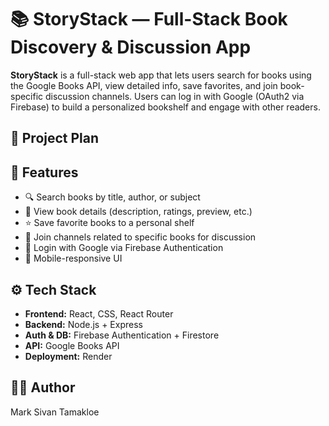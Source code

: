 # 📚 StoryStack — Full-Stack Book Discovery & Discussion App

**StoryStack** is a full-stack web app that lets users search for books using the Google Books API, view detailed info, save favorites, and join book-specific discussion channels. Users can log in with Google (OAuth2 via Firebase) to build a personalized bookshelf and engage with other readers.

## 🔗 Project Plan


## 🚀 Features

- 🔍 Search books by title, author, or subject
- 📖 View book details (description, ratings, preview, etc.)
- ⭐ Save favorite books to a personal shelf
- 💬 Join channels related to specific books for discussion
- 🔐 Login with Google via Firebase Authentication
- 📱 Mobile-responsive UI

## ⚙️ Tech Stack

- **Frontend:** React, CSS, React Router
- **Backend:** Node.js + Express
- **Auth & DB:** Firebase Authentication + Firestore
- **API:** Google Books API
- **Deployment:**  Render

## 👨‍💻 Author

Mark Sivan Tamakloe  

